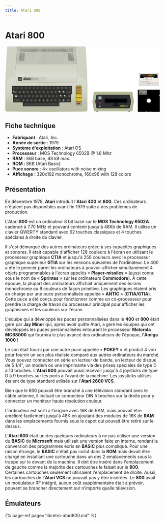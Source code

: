 ```yaml
---
title: Atari 800
---
```


# Atari 800

![](./atari-800/image%20%28127%29.png)

## Fiche technique

* **Fabriquant** : Atari, Inc.
* **Année de sortie** : 1979
* **Système d'exploitation** : Atari OS
* **Processeur** : MOS Technology 6502B @ 1.8 Mhz
* **RAM** : 8kB base, 48 kB max.
* **ROM** : 8KB \(Atari Basic\)
* **Puce sonore** : 4× oscillators with noise mixing
* **Affichage** : 320x192 monochrome, 160x96 with 128 colors

## Présentation

En décembre 1978, **Atari** introduit l'**Atari 400** et **800**. Ces ordinateurs n'étaient pas disponibles avant fin 1979 suite à des problèmes de production.

L'Atari **800** est un ordinateur 8 bit basé sur le **MOS Technology 6502A** cadencé à 7.70 MHz et pouvant contenir jusqu'à 48Kb de RAM. Il utilise un clavier QWERTY standard avec 62 touches classiques et 4 touches spéciales à droite du clavier.

Il s'est démarqué des autres ordinateurs grâce à ses capacités graphiques et sonores. Il était capable d'afficher 128 couleurs à l'écran en utilisant le processeur graphique **CTIA** et jusqu'à 256 couleurs avec le processeur graphique supérieur **GTIA** sur les versions suivantes de l'ordinateur. Le 400 a été le premier parmi les ordinateurs à pouvoir afficher simultanément 4 objets programmables à l'écran appelés « **Player-missiles** » \(aussi connu sous le nom de « **Sprintes** » sur les ordinateurs **Commodore**\). À cette époque, la plupart des ordinateurs affichait uniquement des écrans monochrome ou 8 couleurs de façon primitive. Les graphiques étaient pris en charge par une puce personnalisée appelée « **ANTIC** » \(**CTIA/GTIA**\). Cette puce a été conçu pour fonctionner comme un co-processeur pour prendre la charge de travail du processeur principal pour afficher les graphismes et les couleurs sur l'écran.

L'équipe qui a développé les puces personnalisées dans le **400** et **800** était géré par **Jay Miner** qui, après avoir quitte Atari, a géré les équipes qui ont développés les puces personnalisées entourant le processeur **Motorola MC68000** qui fournira le plus avancé des ordinateurs de l'époque, l'**Amiga 1000** !

Le son était fourni par une autre puce appelée « **POKEY** » et produit 4 voix pour fournir un son plus réaliste comparé aux autres ordinateurs du marché. Vous pouvez connecter en série un lecteur de bande, un lecteur de disque de 5 1/4", un modem ou une imprimante via des prises spéciales de type D à 13 broches. L'**Atari 800** pouvait aussi recevoir jusqu'à 4 joysticks de type D à 9 broches sur les ports à l'avant de la machine. Les joysticks utilisés étaient de type standard utilisés sur l'**Atari 2600 VCS**.

Bien que le 800 pouvait être branché à une télévision standard avec le câble antenne, il incluait un connecteur DIN 5 broches sur la droite pour y connecter un moniteur haute résolution couleur.

L'ordinateur est sorti à l'origine avec 16K de RAM, mais pouvait être amélioré facilement jusqu'à 48K en ajoutant des modules de 16K de **RAM** dans les emplacements fournis sous le capot qui pouvait être retiré sur le dessus.

L'**Atari 800** était un des quelques ordinateurs à ne pas utiliser une version du **BASIC** de **Microsoft** mais utilisait une version faite en interne, rendant la conversion des programmes écris en **BASIC** plus compliqué. Pour une raison étrange, le **BASIC** n'était pas inclut dans la **ROM** mais devait être chargé en installant une cartouche dans un des 2 emplacements sous la trappe sur le devant de la machine. Il doit être inséré dans l'emplacement de gauche comme la majorité des cartouches le faisait sur le **800**. Certaines cartouches seulement utilisaient l'emplacement de droite. Aussi, les cartouches de l'**Atari VCS** ne pouvait pas y être insérées. Le **800** avait un modulateur RF intégré, aucun coût supplémentaire était à prévoir, pouvant se brancher directement sur n'importe quelle télévision.

## Émulateurs

{% page-ref page="libretro-atari800.md" %}

